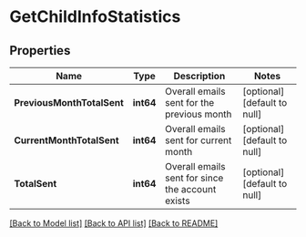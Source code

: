 # GetChildInfoStatistics

## Properties
Name | Type | Description | Notes
------------ | ------------- | ------------- | -------------
**PreviousMonthTotalSent** | **int64** | Overall emails sent for the previous month | [optional] [default to null]
**CurrentMonthTotalSent** | **int64** | Overall emails sent for current month | [optional] [default to null]
**TotalSent** | **int64** | Overall emails sent for since the account exists | [optional] [default to null]

[[Back to Model list]](../README.md#documentation-for-models) [[Back to API list]](../README.md#documentation-for-api-endpoints) [[Back to README]](../README.md)


